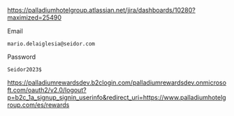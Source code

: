 https://palladiumhotelgroup.atlassian.net/jira/dashboards/10280?maximized=25490

Email
```
mario.delaiglesia@seidor.com
```

Password
```
Seidor2023$
```


https://palladiumrewardsdev.b2clogin.com/palladiumrewardsdev.onmicrosoft.com/oauth2/v2.0/logout?p=b2c_1a_signup_signin_userinfo&redirect_uri=https://www.palladiumhotelgroup.com/es/rewards